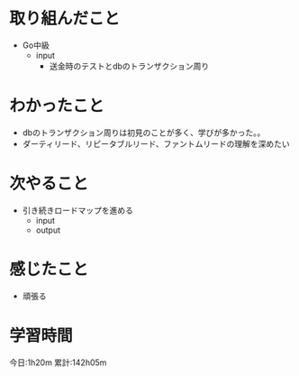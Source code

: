 # 取り組んだこと
  - Go中級
    - input
      - 送金時のテストとdbのトランザクション周り 

# わかったこと
  - dbのトランザクション周りは初見のことが多く、学びが多かった。。
  - ダーティリード、リピータブルリード、ファントムリードの理解を深めたい

# 次やること
  - 引き続きロードマップを進める
    - input
    - output

# 感じたこと
 - 頑張る

# 学習時間
今日:1h20m
累計:142h05m
